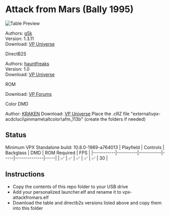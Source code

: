 # Attack from Mars (Bally 1995)

![Table Preview](https://vpuniverse.com/downloads/monthly_2023_10/afm-g5k-1.311-pups.jpg.6ef012c919b274077abee94112a08f12.jpg)

Authors: [g5k](https://vpuniverse.com/profile/14065-g5k/)  
Version: 1.3.11  
Download: [VP Universe](https://vpuniverse.com/files/file/16113-attack-from-mars-bally-1995-g5k-1311vpx/)

DirectB2S

Authors: [hauntfreaks](https://vpuniverse.com/profile/5216-hauntfreaks/)  
Version: 1.0  
Download: [VP Universe](https://vpuniverse.com/files/file/12165-attack-from-mars-bally-1995-b2s-with-full-dmd/)

ROM

Download: [VP Forums](https://www.vpforums.org/index.php?app=downloads&showfile=1340)

Color DMD

Author: [KRAKEN](https://vpuniverse.com/profile/35517-kraken/)
Download: [VP Universe](https://vpuniverse.com/files/file/19896-attack-from-mars-serum-colorization/)
Place the .cRZ file "external\vpx-acdcluci\pinmame\altcolor\afm_113b" (create the folders if needed)

## Status 

Minimum VPX Standalone build: 10.8.0-1989-a764013
| Playfield | Controls | Backglass | DMD | ROM Required | FPS | 
|-----------|----------|-----------|-----|--------------|-----|
| :white_check_mark: | :white_check_mark: | :white_check_mark: | :white_check_mark: | :white_check_mark: | 30 |

## Instructions

- Copy the contents of this repo folder to your USB drive
- Add your personalized launcher.elf and rename it to vpx-attackfromars.elf
- Download the table and directb2s versions listed above and copy them into this folder